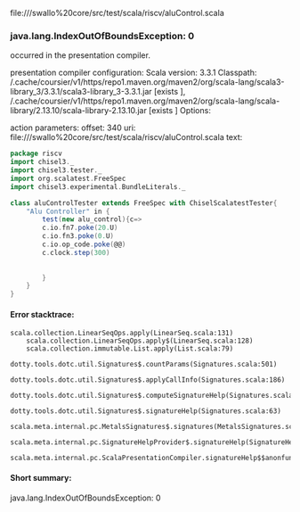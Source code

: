 file://<HOME>/swallo%20core/src/test/scala/riscv/aluControl.scala
### java.lang.IndexOutOfBoundsException: 0

occurred in the presentation compiler.

presentation compiler configuration:
Scala version: 3.3.1
Classpath:
<HOME>/.cache/coursier/v1/https/repo1.maven.org/maven2/org/scala-lang/scala3-library_3/3.3.1/scala3-library_3-3.3.1.jar [exists ], <HOME>/.cache/coursier/v1/https/repo1.maven.org/maven2/org/scala-lang/scala-library/2.13.10/scala-library-2.13.10.jar [exists ]
Options:



action parameters:
offset: 340
uri: file://<HOME>/swallo%20core/src/test/scala/riscv/aluControl.scala
text:
```scala
package riscv
import chisel3._
import chisel3.tester._
import org.scalatest.FreeSpec
import chisel3.experimental.BundleLiterals._

class aluControlTester extends FreeSpec with ChiselScalatestTester{
    "Alu Controller" in {
        test(new alu_control){c=>
        c.io.fn7.poke(20.U)
        c.io.fn3.poke(0.U)
        c.io.op_code.poke(@@)
        c.clock.step(300)
           
            
        }
    }
}

```



#### Error stacktrace:

```
scala.collection.LinearSeqOps.apply(LinearSeq.scala:131)
	scala.collection.LinearSeqOps.apply$(LinearSeq.scala:128)
	scala.collection.immutable.List.apply(List.scala:79)
	dotty.tools.dotc.util.Signatures$.countParams(Signatures.scala:501)
	dotty.tools.dotc.util.Signatures$.applyCallInfo(Signatures.scala:186)
	dotty.tools.dotc.util.Signatures$.computeSignatureHelp(Signatures.scala:94)
	dotty.tools.dotc.util.Signatures$.signatureHelp(Signatures.scala:63)
	scala.meta.internal.pc.MetalsSignatures$.signatures(MetalsSignatures.scala:17)
	scala.meta.internal.pc.SignatureHelpProvider$.signatureHelp(SignatureHelpProvider.scala:51)
	scala.meta.internal.pc.ScalaPresentationCompiler.signatureHelp$$anonfun$1(ScalaPresentationCompiler.scala:398)
```
#### Short summary: 

java.lang.IndexOutOfBoundsException: 0